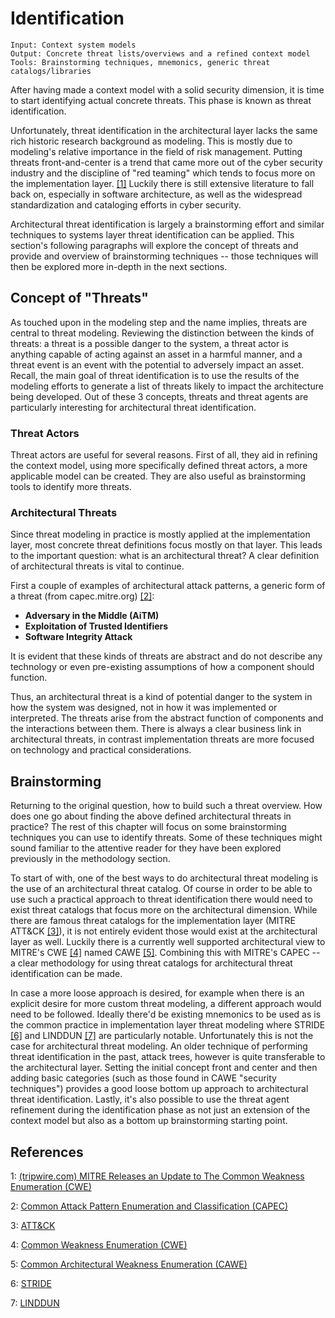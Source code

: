 # Identification

```
Input: Context system models
Output: Concrete threat lists/overviews and a refined context model
Tools: Brainstorming techniques, mnemonics, generic threat catalogs/libraries
```

After having made a context model with a solid security dimension, it is time to start identifying actual concrete threats.
This phase is known as threat identification.

Unfortunately, threat identification in the architectural layer lacks the same rich historic research background as modeling.
This is mostly due to modeling's relative importance in the field of risk management.
Putting threats front-and-center is a trend that came more out of the cyber security industry and the discipline of "red teaming" which tends to focus more on the implementation layer. [[1]](#references)
Luckily there is still extensive literature to fall back on, especially in software architecture, as well as the widespread standardization and cataloging efforts in cyber security.

Architectural threat identification is largely a brainstorming effort and similar techniques to systems layer threat identification can be applied. 
This section's following paragraphs will explore the concept of threats and provide and overview of brainstorming techniques -- those techniques will then be explored more in-depth in the next sections.

## Concept of "Threats"
As touched upon in the modeling step and the name implies, threats are central to threat modeling.
Reviewing the distinction between the kinds of threats: a threat is a possible danger to the system, a threat actor is anything capable of acting against an asset in a harmful manner, and a threat event is an event with the potential to adversely impact an asset.
Recall, the main goal of threat identification is to use the results of the modeling efforts to generate a list of threats likely to impact the architecture being developed.
Out of these 3 concepts, threats and threat agents are particularly interesting for architectural threat identification.

### Threat Actors
Threat actors are useful for several reasons.
First of all, they aid in refining the context model, using more specifically defined threat actors, a more applicable model can be created.
They are also useful as brainstorming tools to identify more threats.

### Architectural Threats
Since threat modeling in practice is mostly applied at the implementation layer, most concrete threat definitions focus mostly on that layer.
This leads to the important question: what is an architectural threat?
A clear definition of architectural threats is vital to continue.

First a couple of examples of architectural attack patterns, a generic form of a threat (from capec.mitre.org) [[2]](#references):
* **Adversary in the Middle (AiTM)**
* **Exploitation of Trusted Identifiers**
* **Software Integrity Attack**

It is evident that these kinds of threats are abstract and do not describe any technology or even pre-existing assumptions of how a component should function.

Thus, an architectural threat is a kind of potential danger to the system in how the system was designed, not in how it was implemented or interpreted.
The threats arise from the abstract function of components and the interactions between them.
There is always a clear business link in architectural threats, in contrast implementation threats are more focused on technology and practical considerations.

## Brainstorming
Returning to the original question, how to build such a threat overview.
How does one go about finding the above defined architectural threats in practice?
The rest of this chapter will focus on some brainstorming techniques you can use to identify threats.
Some of these techniques might sound familiar to the attentive reader for they have been explored previously in the methodology section.

To start of with, one of the best ways to do architectural threat modeling is the use of an architectural threat catalog.
Of course in order to be able to use such a practical approach to threat identification there would need to exist threat catalogs that focus more on the architectural dimension.
While there are famous threat catalogs for the implementation layer (MITRE ATT&CK [[3]](#references)), it is not entirely evident those would exist at the architectural layer as well.
Luckily there is a currently well supported architectural view to MITRE's CWE [[4]](#references) named CAWE [[5]](#references).
Combining this with MITRE's CAPEC -- a clear methodology for using threat catalogs for architectural threat identification can be made.

In case a more loose approach is desired, for example when there is an explicit desire for more custom threat modeling, a different approach would need to be followed.
Ideally there'd be existing mnemonics to be used as is the common practice in implementation layer threat modeling where STRIDE [[6]](#references) and LINDDUN [[7]](#references) are particularly notable.
Unfortunately this is not the case for architectural threat modeling.
An older technique of performing threat identification in the past, attack trees, however is quite transferable to the architectural layer.
Setting the initial concept front and center and then adding basic categories (such as those found in CAWE "security techniques") provides a good loose bottom up approach to architectural threat identification.
Lastly, it's also possible to use the threat agent refinement during the identification phase as not just an extension of the context model but also as a bottom up brainstorming starting point.

## References

1: [(tripwire.com) MITRE Releases an Update to The Common Weakness Enumeration (CWE)](https://www.tripwire.com/state-of-security/mitre-framework/mitre-releases-update-common-weakness-enumeration/)

2: [Common Attack Pattern Enumeration and Classification (CAPEC)](capec.mitre.org)

3: [ATT&CK](https://attack.mitre.org/)

4: [Common Weakness Enumeration (CWE)](cwe.mitre.org)

5: [Common Architectural Weakness Enumeration (CAWE)](https://www.researchgate.net/publication/317929320_A_Catalog_of_Security_Architecture_Weaknesses)

6: [STRIDE](https://en.wikipedia.org/wiki/STRIDE_(security))

7: [LINDDUN](https://www.linddun.org/)
